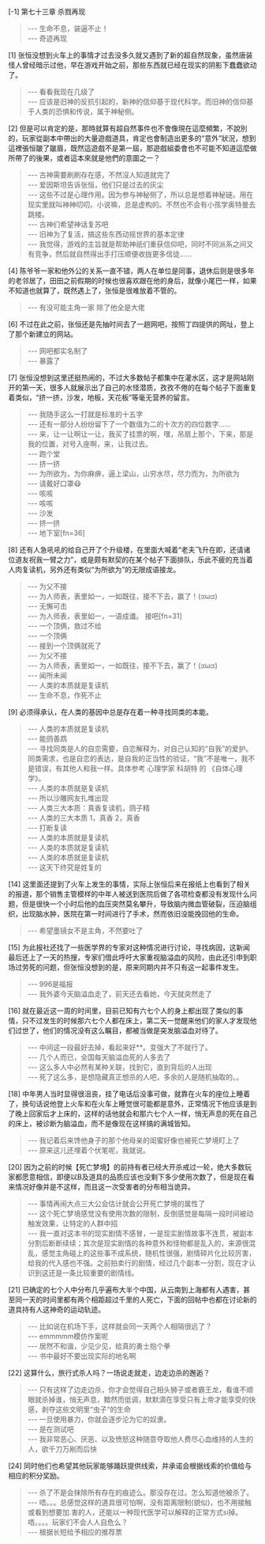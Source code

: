 
[-1] 第七十三章 杀戮再现
>--- 生命不息，装逼不止！<br>
>--- 奇迹再现<br>

[1] 张恒没想到火车上的事情才过去没多久就又遇到了新的超自然现象，虽然唐装怪人曾经暗示过他，早在游戏开始之前，那些东西就已经在现实的阴影下蠢蠢欲动了。
>--- 看看我现在几级了<br>
>--- 应该是旧神的反抗引起的，新神的信仰基于现代科学。而旧神的信仰基于人类的恐惧和传说，属于神秘侧。<br>

[2] 但是可以肯定的是，那時就算有超自然事件也不會像現在這麼頻繁，不說別的，玩家從副本中帶出的大量遊戲道具，肯定也會制造出更多的“意外”狀況，想到這裡張恒皺了皺眉，既然這遊戲不是第一屆，那遊戲組委會也不可能不知道這麼做所帶了的後果，或者這本來就是他們的意圖之一？
>--- 古神需要刷刷存在感，不然沒人知道就完了<br>
>--- 爱因斯坦告诉张恒，他们只是过去的灰尘<br>
>--- 这些不过是心理作用。因为参与神秘侧了，所以总是想着神秘链。用在现实里就叫神神叨叨。小说嘛，总是虚构的。不然也不会有小孩学奥特曼去跳楼。<br>
>--- 古神们希望神话复苏吧<br>
>--- 旧神为了复活，搞这些东西动摇世界的基本定律<br>
>--- 我觉得，游戏的主旨就是帮助神祇们重获信仰吧，同时不同派系之间又有竞争，然后就自然得出手打压顺便收拢更多信徒……<br>

[4] 陈爷爷一家和他外公的关系一直不错，两人在单位是同事，退休后则是很多年的老邻居了，田田之前假期的时候也很喜欢跟在他的身后，就像小尾巴一样，如果不知道也就算了，既然遇上了，张恒是很难放着不管的。
>--- 有没可能主角一家 除了他全是大佬<br>

[6] 不过在此之前，张恒还是先抽时间去了一趟网吧，按照丁四提供的网址，登上了那个新建立的网站。
>--- 网吧都实名制了<br>
>--- 暴露了<br>

[7] 张恒没想到这里还挺热闹的，不过大多数帖子都集中在灌水区，这才是网站刚开的第一天，很多人就展示出了自己的水怪潜质，孜孜不倦的在每个帖子下面重复着类似，“挤一挤，沙发，地板，天花板”等毫无营养的留言。
>--- 我随手这么一打就是标准的十五字<br>
>--- 还有一部分人纷纷留下了一个数值为二的十次方的四位数字……<br>
>--- 来，让一让啊让一让，我买了挂票的啊，嘿，吊扇上那个，下来，那是我的位置，对号入座啊，来，让我过去。<br>
>--- 跑个堂<br>
>--- 挤一挤<br>
>--- 为所欲为，为你麻痹，逼上梁山，山穷水尽，尽力而为，为所欲为<br>
>--- 请戴好口罩😷<br>
>--- 咳咳<br>
>--- 咳咳<br>
>--- 沙发<br>
>--- 挤一挤<br>
>--- 地下室[fn=36]<br>

[8] 还有人急吼吼的给自己开了个升级楼，在里面大喊着“老夫飞升在即，还请诸位道友祝我一臂之力”，或是颇有默契的在某个帖子下面排队，乐此不疲的充当着人肉复读机，另外还有类似“为所欲为”的无限成语接龙。
>--- 为父不接<br>
>--- 为人师表，表里如一，一如既往，接不下去，赢了！(ಡωಡ)<br>
>--- 无懈可击<br>
>--- 为人师表，表里如一，一语成谶。
接吧[fn=31]<br>
>--- 一个顶俩，救过不给<br>
>--- 一个顶俩<br>
>--- 接到一个顶俩就死了<br>
>--- 为父不接<br>
>--- 为人师表，表里如一，一如既往，接不下去，赢了！(ಡωಡ)<br>
>--- 闻所未闻<br>
>--- 人类的本质就是复读机<br>
>--- 生命不息，作死不止<br>

[9] 必须得承认，在人类的基因中总是存在着一种寻找同类的本能。
>--- 人类的本质就是复读机<br>
>--- 能鸽善鹉<br>
>--- 寻找同类是人的自恋需要，自恋解释为，对自己认知的“自我”的爱护。同类需求，也是自恋的表达，是自我的正当性的验证，“我”不是唯一，我不是错误，有其他人和我一样。具体参考 心理学家 科胡特  的 《自体心理学》。<br>
>--- 人类的本质就是复读机<br>
>--- 所以沙雕网友扎堆出现<br>
>--- 人类三大本质：真香复读机，鸽子精<br>
>--- 人类的三大本质
1，真香 2，真香<br>
>--- 打断复读<br>
>--- 人类的本质就是复读机<br>
>--- 人类的本质就是复读机<br>
>--- 人类的本质就是复读机<br>
>--- 这天下终究是姓复的<br>

[14] 这里面还提到了火车上发生的事情，实际上张恒后来在报纸上也看到了相关的报道，那个销售主管模样的中年人被送到医院后做了各项检查都没有发现什么问题，但是很快一个小时后他的血压突然莫名攀升，导致脑内微血管破裂，压迫脑组织，出现脑水肿，医院在第一时间进行了手术，然而依旧没能挽回他的生命。
>--- 希望墨镜女不是主角，不然要吐了<br>

[15] 为此报社还找了一些医学界的专家对这种情况进行讨论，寻找病因，这新闻最后还上了一天的热搜，专家们借此呼吁大家重视脑溢血的风险，由此还引申到职场过劳死的问题，但张恒没想到的是，原来同期内并不只有这一起事件发生。
>--- 996是福报<br>
>--- 我外婆今天脑溢血走了，前天还去看她，今天就突然走了<br>

[16] 就在最近这一周的时间里，目前已知有六七个人的身上都出现了类似的事情，只不过发生的时候那六七个人都在床上，第二天一觉醒来他们的家人才发现他们过世了，他们的情况没有这么瞩目，都被当做是突发脑溢血对待了。
>--- 中间这一段最好去掉，看起来好**。变强大了不就行了。<br>
>--- 几个人而已，全国每天脑溢血死的人多去了<br>
>--- 这么多人中必然有某种关联，找到它，直到背后的人出现<br>
>--- 死了这么多，是想隐藏真正想杀的人吧，多余的人是随机抽取的。。<br>

[18] 中年男人当时显得很沮丧，挂了电话后没事可做，就靠在火车的座位上睡着了，换句话说他登上火车和在火车上睡觉很可能都是意外，正常情况下他应该是到了晚上回家后才上床的，这样的话他就会和那六七个人一样，悄无声息的死在自己的床上，被诊断为脑溢血，而不是像现在这样搞的满城皆知。
>--- 我记着后来馋他身子的那个他母亲的闺蜜好像也被死亡梦境盯上了<br>
>--- 原来这儿还埋着个伏笔呢，我就说。<br>

[20] 因为之前的时候【死亡梦境】的前持有者已经大开杀戒过一轮，绝大多数玩家都愿意相信，即便以B及道具的品质应该也没剩下多少使用次数了，但是现在看来情况好像并是不这样，而且这一次受害者的分布相当诡异。
>--- 事情再闹大点三大公会估计就会公开死亡梦境的属性了<br>
>--- 这个死亡梦境感觉没有使用次数的限制，反倒感觉是每隔一段时间被动触发效果，让特定的人群中招<br>
>--- 我一直对这本书的现实剧情不感冒，一是现实剧情故事不连贯，被副本分割后断断续续；其次是现实剧情的各种意外和怪物都是乱入的，来源很混乱，感觉主角碰上的这些事不成系统，随机性很强，剧情碎片化比较厉害，给我的代入感也不强。之前拍卖行的剧情，经过几个副本一分割，现在才认识到这还是一条比较重要的剧情线。<br>

[21] 已确定的七个人中分布几乎遍布大半个中国，从云南到上海都有人遇害，甚至同一天的时间里都有两个相距超过千里的人死亡，下面的回帖中也都在讨论新的道具持有人这神奇的运动轨迹。
>--- 比如说在机场下手，这样就会同一天两个人相隔很远了？<br>
>--- emmmmm模仿作案呢<br>
>--- 居然不和谐，少见少见，给真的勇士抱个拳<br>
>--- 书中最好不要出现实际的地名啊<br>

[22] 这算什么，旅行式杀人吗？一场说走就走，边走边杀的邂逅？
>--- 只有这样了边走边杀，你才会觉得自己相头狮子或者霸王龙，看谁不顺眼就杀掉谁，悄无声息，黯然而低调，默默滴在享受只有上帝才能享受的快感，剥夺这些文明里“虫子“的生命<br>
>--- 一旦使用暴力，你就会逐步沦为它的奴隶。<br>
>--- 是在测试吧<br>
>--- 我非常恶心、厌恶、以及愤怒这种随意夺取他人费尽心血维持的人生的人，欲千刀万剐而后快<br>

[24] 同时他们也希望其他玩家能够踊跃提供线索，并承诺会根据线索的价值给与相应的积分奖励。
>--- 杀了不是会抹除所有存在的痕迹么。那没存在过。怎么知道他被杀了。<br>
>--- 唔。。。总感觉这样的道具很可怕啊，没有距离限制(貌似)，也不用接触或看到想要加.害的人，还能以一种现代医学可以解释的正常方式si掉。唔。。。。玩家们不会人人自危么？<br>
>--- 根据长短给予相应的推荐票<br>
